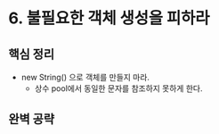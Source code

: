 # 6. 불필요한 객체 생성을 피하라
## 핵심 정리
 * new String() 으로 객체를 만들지 마라.
   * 상수 pool에서 동일한 문자를 참조하지 못하게 한다.

## 완벽 공략
